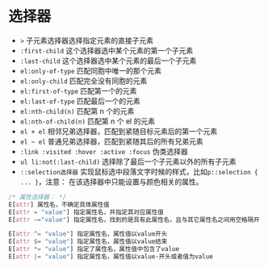 # 选择器

- `>` 子元素选择器选择指定元素的直接子元素
- `:first-child` 这个选择器选中某个元素的第一个子元素
- `:last-child` 这个选择器选中某个元素的最后一个子元素
- `el:only-of-type` 匹配同胞中唯一的那个元素
- `el:only-child` 匹配完全没有同胞的元素
- `el:first-of-type` 匹配第一个的元素
- `el:last-of-type` 匹配最后一个的元素
- `el:nth-child(n)` 匹配第 n 个的元素
- `el:nth-of-child(n)` 匹配第 n 个 el 的元素
- `el + el` 相邻兄弟选择器，匹配到紧随目标元素后的第一个元素
- `el ~ el` 普通兄弟选择器，匹配到紧随其后的所有兄弟元素
- `:link :visited :hover :active :focus` 伪类选择器
- `ul li:not(:last-child)` 选择除了最后一个子元素以外的所有子元素
- `::selection选择器` 实现鼠标选中段落文字时候的样式，比如`p::selection { ... }`，注意： 在该选择器中只能设置与颜色相关的属性。

```css
/* 属性选择器： */
E[attr] 属性名，不确定具体属性值
E[attr = "value"] 指定属性名，并指定其对应属性值
E[attr ~="value"] 指定属性名，找到的是具有此属性名，且与其它属性名之间用空格隔开

E[attr ^= "value"] 指定属性名，属性值以value开头
E[attr $= "value"] 指定属性名，属性值以value结束
E[attr *= "value"] 指定了属性名，属性值中包含了value
E[attr |= "value"] 指定属性名，属性值以value-开头或者值为value
```

